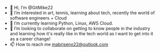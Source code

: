- 👋 Hi, I’m @GitMike22
- 👀 I’m interested in art, tennis, learning about tech, recently the world of software engineers + Cloud
- 🌱 I’m currently learning Python, Linux, AWS Cloud.
- 💞️ I’m looking to collaborate on getting to know people in the industry and learning how it's really like in the tech world as I want to get into it as a career change!
- 📫 How to reach me mabriseno22@outlook.com

<!---
GitMike22/GitMike22 is a ✨ special ✨ repository because its `README.md` (this file) appears on your GitHub profile.
You can click the Preview link to take a look at your changes.
--->
